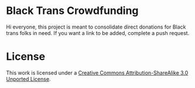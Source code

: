 # Black Trans Crowdfunding

Hi everyone, this project is meant to consolidate direct donations for Black trans folks in need. If you want a link to be added, complete a push request.

# License

This work is licensed under a [Creative Commons Attribution-ShareAlike 3.0 Unported License](http://creativecommons.org/licenses/by-sa/3.0/).



